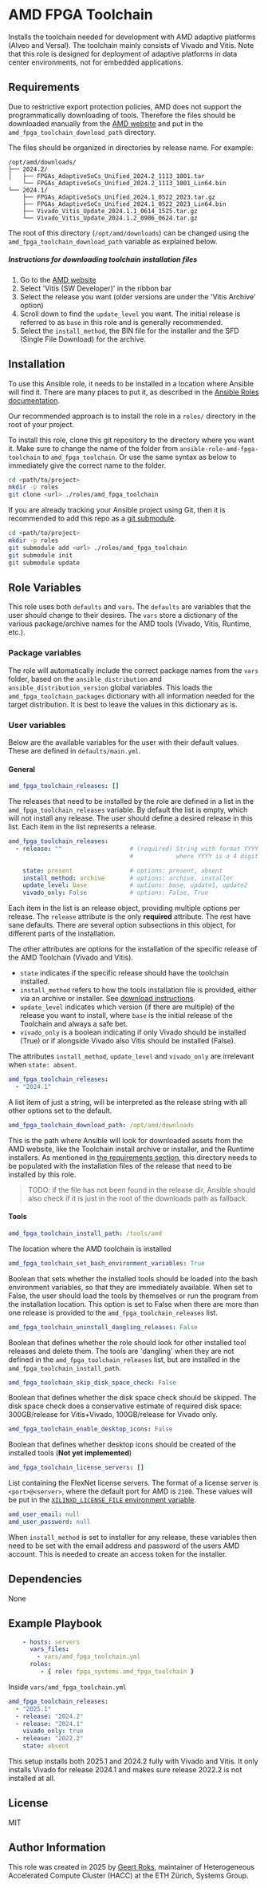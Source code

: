 AMD FPGA Toolchain
=========

Installs the toolchain needed for development with AMD adaptive platforms (Alveo and Versal). The toolchain mainly consists of Vivado and Vitis. Note that this role is designed for deployment of adaptive platforms in data center environments, not for embedded applications.

Requirements
------------

Due to restrictive export protection policies, AMD does not support the programmatically downloading of tools. Therefore the files should be downloaded manually from the [AMD website](https://www.xilinx.com/support/download/index.html/content/xilinx/en/downloadNav/vitis.html) and put in the `amd_fpga_toolchain_download_path` directory.

The files should be organized in directories by release name. For example:

```
/opt/amd/downloads/
├── 2024.2/
│   ├── FPGAs_AdaptiveSoCs_Unified_2024.2_1113_1001.tar
    └── FPGAs_AdaptiveSoCs_Unified_2024.2_1113_1001_Lin64.bin
└── 2024.1/
    ├── FPGAs_AdaptiveSoCs_Unified_2024.1_0522_2023.tar.gz
    ├── FPGAs_AdaptiveSoCs_Unified_2024.1_0522_2023_Lin64.bin
    ├── Vivado_Vitis_Update_2024.1.1_0614_1525.tar.gz
    └── Vivado_Vitis_Update_2024.1.2_0906_0624.tar.gz
```
The root of this directory (`/opt/amd/downloads`) can be changed using the `amd_fpga_toolchain_download_path` variable as explained below.

##### Instructions for downloading toolchain installation files
1) Go to the [AMD website](https://www.xilinx.com/support/download/index.html/content/xilinx/en/downloadNav/vitis.html)
2) Select 'Vitis (SW Developer)' in the ribbon bar
3) Select the release you want (older versions are under the 'Vitis Archive' option)
4) Scroll down to find the `update_level` you want. The initial release is referred to as `base` in this role and is generally recommended.
5) Select the `install_method`, the BIN file for the installer and the SFD (Single File Download) for the archive.

Installation
------------
To use this Ansible role, it needs to be installed in a location where Ansible will find it. There are many places to put it, as described in the [Ansible Roles documentation](https://docs.ansible.com/ansible/latest/playbook_guide/playbooks_reuse_roles.html#storing-and-finding-roles).

Our recommended approach is to install the role in a `roles/` directory in the root of your project.

To install this role, clone this git repository to the directory where you want it. Make sure to change the name of the folder from `ansible-role-amd-fpga-toolchain` to `amd_fpga_toolchain`. Or use the same syntax as below to immediately give the correct name to the folder.

```bash
cd <path/to/project>
mkdir -p roles
git clone <url> ./roles/amd_fpga_toolchain
```

If you are already tracking your Ansible project using Git, then it is recommended to add this repo as a [git submodule](https://git-scm.com/book/en/v2/Git-Tools-Submodules).

```bash
cd <path/to/project>
mkdir -p roles
git submodule add <url> ./roles/amd_fpga_toolchain
git submodule init
git submodule update
```

Role Variables
--------------

This role uses both `defaults` and `vars`. The `defaults` are variables that the user should change to their desires. The `vars` store a dictionary of the various package/archive names for the AMD tools (Vivado, Vitis, Runtime, etc.).

### Package variables

The role will automatically include the correct package names from the `vars` folder, based on the `ansible_distribution` and `ansible_distribution_version` global variables. This loads the `amd_fpga_toolchain_packages` dictionary with all information needed for the target distribution. It is best to leave the values in this dictionary as is.

### User variables

Below are the available variables for the user with their default values. These are defined in `defaults/main.yml`.

#### General

```yaml
amd_fpga_toolchain_releases: []
```
The releases that need to be installed by the role are defined in a list in the `amd_fpga_toolchain_releases` variable. By default the list is empty, which will not install any release. The user should define a desired release in this list. Each item in the list represents a release.

```yaml
amd_fpga_toolchain_releases:
  - release: ""                   # (required) String with format YYYY.X indicating AMD tools/runtime release
                                  #            where YYYY is a 4 digit year and X is a number, eg. 2024.2

    state: present                # options: present, absent
    install_method: archive       # options: archive, installer
    update_level: base            # options: base, update1, update2
    vivado_only: False            # options: False, True

```
Each item in the list is an release object, providing multiple options per release. The `release` attribute is the only **required** attribute. The rest have sane defaults. There are several option subsections in this object, for different parts of the installation.

The other attributes are options for the installation of the specific release of the AMD Toolchain (Vivado and Vitis).
- `state` indicates if the specific release should have the toolchain installed.
- `install_method` refers to how the tools installation file is provided, either via an archive or installer. See [download instructions](#Instructions_for_downloading_toolchain_installation_files).
- `update_level` indicates which version (if there are multiple) of the release you want to install, where `base` is the initial release of the Toolchain and always a safe bet.
- `vivado_only` is a boolean indicating if only Vivado should be installed (True) or if alongside Vivado also Vitis should be installed (False).

The attributes `install_method`, `update_level` and `vivado_only` are irrelevant when `state: absent`.

```yaml
amd_fpga_toolchain_releases:
  - "2024.1"
```
A list item of just a string, will be interpreted as the release string with all other options set to the default.

```yaml
amd_fpga_toolchain_download_path: /opt/amd/downloads
```
This is the path where Ansible will look for downloaded assets from the AMD website, like the Toolchain install archive or installer, and the Runtime installers. As mentioned in [the requirements section](#Requirements), this directory needs to be populated with the installation files of the release that need to be installed by this role.

> TODO: if the file has not been found in the release dir, Ansible should also check if it is just in the root of the downloads path as fallback.

#### Tools
```yaml
amd_fpga_toolchain_install_path: /tools/amd
```
The location where the AMD toolchain is installed

```yaml
amd_fpga_toolchain_set_bash_environment_variables: True
```
Boolean that sets whether the installed tools should be loaded into the bash environment variables, so that they are immediately available. When set to False, the user should load the tools by themselves or run the program from the installation location. This option is set to False when there are more than one release is provided to the `amd_fpga_toolchain_releases` list.

```yaml
amd_fpga_toolchain_uninstall_dangling_releases: False
```
Boolean that defines whether the role should look for other installed tool releases and delete them. The tools are 'dangling' when they are not defined in the `amd_fpga_toolchain_releases` list, but are installed in the `amd_fpga_toolchain_install_path`.

```yaml
amd_fpga_toolchain_skip_disk_space_check: False
```
Boolean that defines whether the disk space check should be skipped. The disk space check does a conservative estimate of required disk space: 300GB/release for Vitis+Vivado, 100GB/release for Vivado only.

```yaml
amd_fpga_toolchain_enable_desktop_icons: False
```
Boolean that defines whether desktop icons should be created of the installed tools (**Not yet implemented**)

```yaml
amd_fpga_toolchain_license_servers: []
```
List containing the FlexNet license servers. The format of a license server is `<port>@<server>`, where the default port for AMD is `2100`. These values will be put in the [`XILINXD_LICENSE_FILE` environment variable](https://docs.amd.com/r/en-US/ug973-vivado-release-notes-install-license/Serve-Client-Machines-Pointing-to-a-Floating-License).

```yaml
amd_user_email: null
amd_user_password: null
```
When `install_method` is set to installer for any release, these variables then need to be set with the email address and password of the users AMD account. This is needed to create an access token for the installer.

Dependencies
------------

None

Example Playbook
----------------

```yaml
    - hosts: servers
      vars_files:
        - vars/amd_fpga_toolchain.yml
      roles:
         - { role: fpga_systems.amd_fpga_toolchain }
```
Inside `vars/amd_fpga_toolchain.yml`
```yaml
amd_fpga_toolchain_releases:
  - "2025.1"
  - release: "2024.2"
  - release: "2024.1"
    vivado_only: true
  - release: "2022.2"
    state: absent
```
This setup installs both 2025.1 and 2024.2 fully with Vivado and Vitis. It only installs Vivado for release 2024.1 and makes sure release 2022.2 is not installed at all.

License
-------

MIT

Author Information
------------------

This role was created in 2025 by [Geert Roks](https://github.com/GeertRoks), maintainer of Heterogeneous Accelerated Compute Cluster (HACC) at the ETH Zürich, Systems Group.
